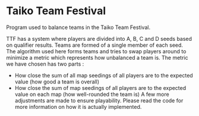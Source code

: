 # Taiko Team Festival
 Program used to balance teams in the Taiko Team Festival.

TTF has a system where players are divided into A, B, C and D seeds based on qualifier results. Teams are formed of a single member of each seed.
The algorithm used here forms teams and tries to swap players around to minimize a metric which represents how unbalanced a team is.
The metric we have chosen has two parts :
- How close the sum of all map seedings of all players are to the expected value (how good a team is overall)
- How close the sum of map seedings of all players are to the expected value on each map (how well-rounded the team is)
A few more adjustments are made to ensure playability. Please read the code for more information on how it is actually implemented.